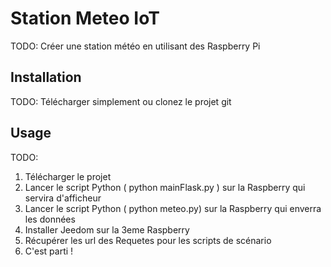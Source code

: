 
# Station Meteo IoT
TODO: Créer une station météo en utilisant des Raspberry Pi
## Installation
TODO: Télécharger simplement ou clonez le projet git
## Usage
TODO: 
1. Télécharger le projet
2. Lancer le script Python ( python mainFlask.py ) sur la Raspberry qui servira d'afficheur
3. Lancer le script Python ( python meteo.py) sur la Raspberry qui enverra les données
4. Installer Jeedom sur la 3eme Raspberry
5. Récupérer les url des Requetes pour les scripts de scénario
6. C'est parti !
